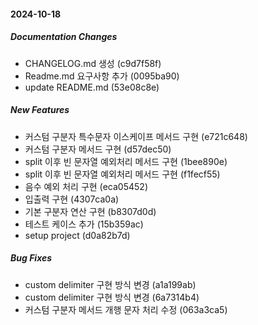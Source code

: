 #### 2024-10-18

##### Documentation Changes

*  CHANGELOG.md 생성 (c9d7f58f)
*  Readme.md 요구사항 추가 (0095ba90)
*  update README.md (53e08c8e)

##### New Features

*  커스텀 구분자 특수문자 이스케이프 메서드 구현 (e721c648)
*  커스텀 구분자 메서드 구현 (d57dec50)
*  split 이후 빈 문자열 예외처리 메서드 구현 (1bee890e)
*  split 이후 빈 문자열 예외처리 메서드 구현 (f1fecf55)
*  음수 예외 처리 구현 (eca05452)
*  입출력 구현 (4307ca0a)
*  기본 구분자 연산 구현 (b8307d0d)
*  테스트 케이스 추가 (15b359ac)
*  setup project (d0a82b7d)

##### Bug Fixes

*  custom delimiter 구현 방식 변경 (a1a199ab)
*  custom delimiter 구현 방식 변경 (6a7314b4)
*  커스텀 구분자 메서드 개행 문자 처리 수정 (063a3ca5)

